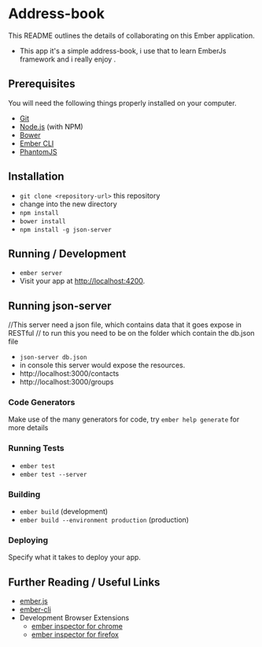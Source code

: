 # Address-book

This README outlines the details of collaborating on this Ember application.

* This app it's a simple address-book, i use that to learn EmberJs framework and i really enjoy .

## Prerequisites

You will need the following things properly installed on your computer.

* [Git](http://git-scm.com/)
* [Node.js](http://nodejs.org/) (with NPM)
* [Bower](http://bower.io/)
* [Ember CLI](http://ember-cli.com/)
* [PhantomJS](http://phantomjs.org/)

## Installation

* `git clone <repository-url>` this repository
* change into the new directory
* `npm install`
* `bower install`
* `npm install -g json-server`


## Running / Development

* `ember server`
* Visit your app at [http://localhost:4200](http://localhost:4200).

## Running json-server
//This server need a json file, which contains data that it goes expose in RESTful
// to run this you need to be on the folder which contain the db.json file
* `json-server db.json`
* in console this server would expose the resources.
 * http://localhost:3000/contacts
 * http://localhost:3000/groups

### Code Generators

Make use of the many generators for code, try `ember help generate` for more details

### Running Tests

* `ember test`
* `ember test --server`

### Building

* `ember build` (development)
* `ember build --environment production` (production)

### Deploying

Specify what it takes to deploy your app.

## Further Reading / Useful Links

* [ember.js](http://emberjs.com/)
* [ember-cli](http://ember-cli.com/)
* Development Browser Extensions
  * [ember inspector for chrome](https://chrome.google.com/webstore/detail/ember-inspector/bmdblncegkenkacieihfhpjfppoconhi)
  * [ember inspector for firefox](https://addons.mozilla.org/en-US/firefox/addon/ember-inspector/)

